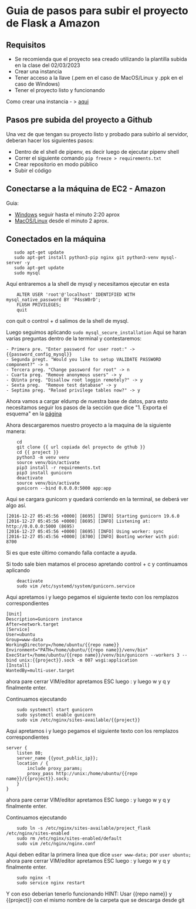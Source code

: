 # Guia de pasos para subir el proyecto de Flask a Amazon

## Requisitos

- Se recomienda que el proyecto sea creado utilizando la plantilla subida en la clase del 02/03/2023
- Crear una instancia
- Tener acceso a la llave (.pem en el caso de MacOS/Linux y .ppk en el caso de Windows)
- Tener el proyecto listo y funcionando

Como crear una instancia - > [aqui](https://login.codingdojo.com/m/351/11275/77316)

## Pasos pre subida del proyecto a Github

Una vez de que tengan su proyecto listo y probado para subirlo al servidor, deberan hacer los siguientes pasos:

- Dentro de el shell de pipenv, es decir luego de ejecutar pipenv shell
- Correr el siguiente comando ```pip freeze > requirements.txt```
- Crear repositorio en modo público
- Subir el código

## Conectarse a la máquina de EC2 - Amazon

 Guia:
 - [Windows](https://www.youtube.com/watch?v=051Jdka8piY) seguir hasta el minuto 2:20 aprox
 - [MacOS/Linux](https://www.youtube.com/watch?v=8UqtMcX_kg0) desde el minuto 2 aprox.

 ## Conectados en la máquina

 ```
 	sudo apt-get update
	sudo apt-get install python3-pip nginx git python3-venv mysql-server -y
	sudo apt-get update
	sudo mysql
 ```

 Aquí entraremos a la shell de mysql y necesitamos ejecutar en esta

```
	ALTER USER 'root'@'localhost' IDENTIFIED WITH mysql_native_password BY 'P4ssW0rD';
	FLUSH PRIVILEGES;
	quit
```

con quit o control + d salimos de la shell de mysql.

Luego seguimos aplicando ```sudo mysql_secure_installation``` Aqui se haran varias preguntas dentro de la terminal y contestaremos:

	- Primera pre. "Enter password for user root:" -> {{password_config_mysql}}
	- Segunda pregt. "Would you like to setup VALIDATE PASSWORD component?" -> n 
	- Tercera preg. "Change password for root" -> n
	- Cuarta preg. "Remove anonymous users" -> y
	- QUinta preg. "Disallow root loggin remotely?" -> y
	- Sexta preg.  "Remove test database" -> y
	- Septima preg. "Reload privilege tables now?" -> y

Ahora vamos a cargar eldump de nuestra base de datos, para esto necesitamos seguir los pasos de la sección que dice "1. Exporta el esquema" en la [página](https://login.codingdojo.com/m/351/11275/77318)

Ahora descargaremos nuestro proyecto a la maquina de la siguiente manera:

```
	cd
	git clone {{ url copiada del proyecto de gthub }}
	cd {{ project }}
	python3 -m venv venv
	source venv/bin/activate
	pip3 install -r requirements.txt
	pip3 install gunicorn
	deactivate
	source venv/bin/activate
	gunicorn --bind 0.0.0.0:5000 app:app
```

Aqui se cargara gunicorn y quedará corriendo en la terminal, se deberá ver algo así.

```
[2016-12-27 05:45:56 +0000] [8695] [INFO] Starting gunicorn 19.6.0
[2016-12-27 05:45:56 +0000] [8695] [INFO] Listening at: http://0.0.0.0:5000 (8695)
[2016-12-27 05:45:56 +0000] [8695] [INFO] Using worker: sync
[2016-12-27 05:45:56 +0000] [8700] [INFO] Booting worker with pid: 8700
```

Si es que este último comando falla contacte a ayuda.


Si todo sale bien matamos el proceso apretando control + c y continuamos aplicando

```
	deactivate
	sudo vim /etc/systemd/system/gunicorn.service
```

Aqui apretamos i y luego pegamos el siguiente texto con los remplazos correspondientes

```
[Unit]
Description=Gunicorn instance
After=network.target
[Service]
User=ubuntu
Group=www-data
WorkingDirectory=/home/ubuntu/{{repo name}}
Environment="PATH=/home/ubuntu/{{repo name}}/venv/bin"
ExecStart=/home/ubuntu/{{repo name}}/venv/bin/gunicorn --workers 3 --bind unix:{{project}}.sock -m 007 wsgi:application
[Install]
WantedBy=multi-user.target
```

ahora pare cerrar VIM/editor apretamos ESC luego : y luego w y q y finalmente enter.

Continuamos ejecutando

```
	sudo systemctl start gunicorn
	sudo systemctl enable gunicorn
	sudo vim /etc/nginx/sites-available/{{project}}
```

Aqui apretamos i y luego pegamos el siguiente texto con los remplazos correspondientes

```
server {
    listen 80;
    server_name {{yout_public_ip}};
    location / {
        include proxy_params;
        proxy_pass http://unix:/home/ubuntu/{{repo name}}/{{project}}.sock;
    }
}
```

ahora pare cerrar VIM/editor apretamos ESC luego : y luego w y q y finalmente enter.


Continuamos ejecutando

```
	sudo ln -s /etc/nginx/sites-available/project_flask /etc/nginx/sites-enabled
	sudo rm /etc/nginx/sites-enabled/default
	sudo vim /etc/nginx/nginx.conf
```

Aqui deben editar la primera linea que dice ```user www-data;``` por  ```user ubuntu;```
ahora pare cerrar VIM/editor apretamos ESC luego : y luego w y q y finalmente enter.

```	
	sudo nginx -t
	sudo service nginx restart
```
Y con eso deberian tenerlo funcionando
HINT: Usar {{repo name}} y {{project}} con el mismo nombre de la carpeta que se descarga desde git